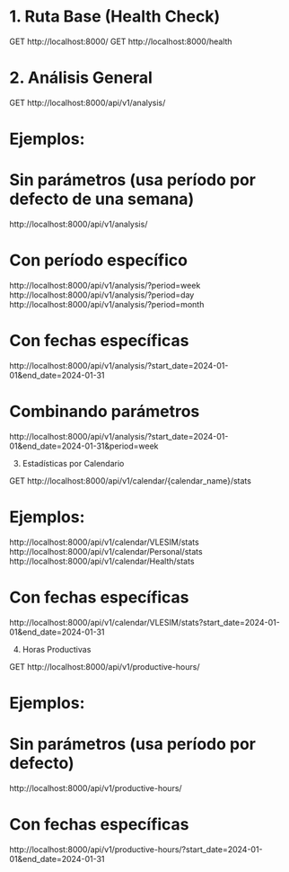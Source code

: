 # 1. Ruta Base (Health Check)

GET http://localhost:8000/
GET http://localhost:8000/health

# 2. Análisis General

GET http://localhost:8000/api/v1/analysis/

# Ejemplos:
# Sin parámetros (usa período por defecto de una semana)
http://localhost:8000/api/v1/analysis/

# Con período específico
http://localhost:8000/api/v1/analysis/?period=week
http://localhost:8000/api/v1/analysis/?period=day
http://localhost:8000/api/v1/analysis/?period=month

# Con fechas específicas
http://localhost:8000/api/v1/analysis/?start_date=2024-01-01&end_date=2024-01-31

# Combinando parámetros
http://localhost:8000/api/v1/analysis/?start_date=2024-01-01&end_date=2024-01-31&period=week

3. Estadísticas por Calendario

GET http://localhost:8000/api/v1/calendar/{calendar_name}/stats

# Ejemplos:
http://localhost:8000/api/v1/calendar/VLESIM/stats
http://localhost:8000/api/v1/calendar/Personal/stats
http://localhost:8000/api/v1/calendar/Health/stats

# Con fechas específicas
http://localhost:8000/api/v1/calendar/VLESIM/stats?start_date=2024-01-01&end_date=2024-01-31

4. Horas Productivas

GET http://localhost:8000/api/v1/productive-hours/

# Ejemplos:
# Sin parámetros (usa período por defecto)
http://localhost:8000/api/v1/productive-hours/

# Con fechas específicas
http://localhost:8000/api/v1/productive-hours/?start_date=2024-01-01&end_date=2024-01-31